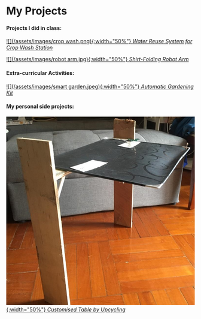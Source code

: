 # My Projects

#### Projects I did in class:

[![](/assets/images/crop wash.png){:width="50%"} *Water Reuse System for Crop Wash Station*](https://leelacceber.github.io/Projects/Coursework/Crop_Wash)

[![](/assets/images/robot arm.jpg){:width="50%"} *Shirt-Folding Robot Arm*](https://leelacceber.github.io/Projects/Coursework/Robot_Arm) 

#### Extra-curricular Activities:

[![](/assets/images/smart garden.jpeg){:width="50%"} *Automatic Gardening Kit*](https://leelacceber.github.io/Projects/ECA/Smart_Garden)

#### My personal side projects:

[![](/assets/images/table.jpeg){:width="50%"} *Customised Table by Upcycling*](https://leelacceber.github.io/Projects/Personal/Table)
